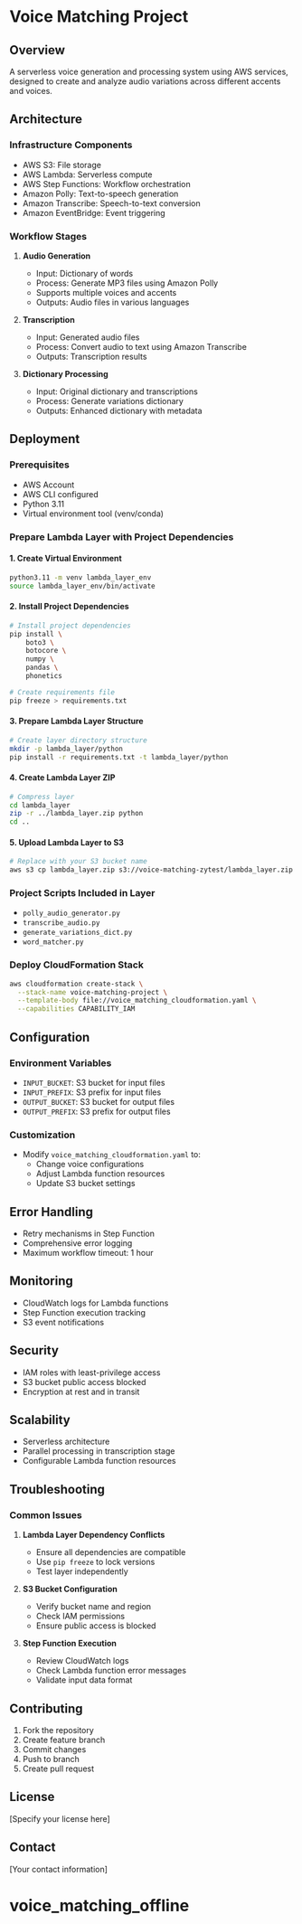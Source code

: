 # Voice Matching Project

## Overview
A serverless voice generation and processing system using AWS services, designed to create and analyze audio variations across different accents and voices.

## Architecture

### Infrastructure Components
- AWS S3: File storage
- AWS Lambda: Serverless compute
- AWS Step Functions: Workflow orchestration
- Amazon Polly: Text-to-speech generation
- Amazon Transcribe: Speech-to-text conversion
- Amazon EventBridge: Event triggering

### Workflow Stages
1. **Audio Generation**
   - Input: Dictionary of words
   - Process: Generate MP3 files using Amazon Polly
   - Supports multiple voices and accents
   - Outputs: Audio files in various languages

2. **Transcription**
   - Input: Generated audio files
   - Process: Convert audio to text using Amazon Transcribe
   - Outputs: Transcription results

3. **Dictionary Processing**
   - Input: Original dictionary and transcriptions
   - Process: Generate variations dictionary
   - Outputs: Enhanced dictionary with metadata

## Deployment

### Prerequisites
- AWS Account
- AWS CLI configured
- Python 3.11
- Virtual environment tool (venv/conda)

### Prepare Lambda Layer with Project Dependencies

#### 1. Create Virtual Environment
```bash
python3.11 -m venv lambda_layer_env
source lambda_layer_env/bin/activate
```

#### 2. Install Project Dependencies
```bash
# Install project dependencies
pip install \
    boto3 \
    botocore \
    numpy \
    pandas \
    phonetics

# Create requirements file
pip freeze > requirements.txt
```

#### 3. Prepare Lambda Layer Structure
```bash
# Create layer directory structure
mkdir -p lambda_layer/python
pip install -r requirements.txt -t lambda_layer/python
```

#### 4. Create Lambda Layer ZIP
```bash
# Compress layer
cd lambda_layer
zip -r ../lambda_layer.zip python
cd ..
```

#### 5. Upload Lambda Layer to S3
```bash
# Replace with your S3 bucket name
aws s3 cp lambda_layer.zip s3://voice-matching-zytest/lambda_layer.zip
```

### Project Scripts Included in Layer
- `polly_audio_generator.py`
- `transcribe_audio.py`
- `generate_variations_dict.py`
- `word_matcher.py`

### Deploy CloudFormation Stack
```bash
aws cloudformation create-stack \
  --stack-name voice-matching-project \
  --template-body file://voice_matching_cloudformation.yaml \
  --capabilities CAPABILITY_IAM
```

## Configuration

### Environment Variables
- `INPUT_BUCKET`: S3 bucket for input files
- `INPUT_PREFIX`: S3 prefix for input files
- `OUTPUT_BUCKET`: S3 bucket for output files
- `OUTPUT_PREFIX`: S3 prefix for output files

### Customization
- Modify `voice_matching_cloudformation.yaml` to:
  - Change voice configurations
  - Adjust Lambda function resources
  - Update S3 bucket settings

## Error Handling
- Retry mechanisms in Step Function
- Comprehensive error logging
- Maximum workflow timeout: 1 hour

## Monitoring
- CloudWatch logs for Lambda functions
- Step Function execution tracking
- S3 event notifications

## Security
- IAM roles with least-privilege access
- S3 bucket public access blocked
- Encryption at rest and in transit

## Scalability
- Serverless architecture
- Parallel processing in transcription stage
- Configurable Lambda function resources

## Troubleshooting

### Common Issues
1. **Lambda Layer Dependency Conflicts**
   - Ensure all dependencies are compatible
   - Use `pip freeze` to lock versions
   - Test layer independently

2. **S3 Bucket Configuration**
   - Verify bucket name and region
   - Check IAM permissions
   - Ensure public access is blocked

3. **Step Function Execution**
   - Review CloudWatch logs
   - Check Lambda function error messages
   - Validate input data format

## Contributing
1. Fork the repository
2. Create feature branch
3. Commit changes
4. Push to branch
5. Create pull request

## License
[Specify your license here]

## Contact
[Your contact information]
# voice_matching_offline
